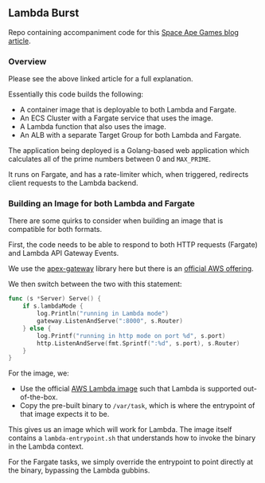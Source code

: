 ## Lambda Burst

Repo containing accompaniment code for this [Space Ape Games blog article]().

### Overview

Please see the above linked article for a full explanation.

Essentially this code builds the following:

- A container image that is deployable to both Lambda and Fargate.
- An ECS Cluster with a Fargate service that uses the image.
- A Lambda function that also uses the image.
- An ALB with a separate Target Group for both Lambda and Fargate.

The application being deployed is a Golang-based web application which calculates all of the prime numbers between 0
and `MAX_PRIME`.

It runs on Fargate, and has a rate-limiter which, when triggered, redirects client requests to the Lambda backend.

### Building an Image for both Lambda and Fargate

There are some quirks to consider when building an image that is compatible for both formats.

First, the code needs to be able to respond to both HTTP requests (Fargate) and Lambda API Gateway Events.

We use the [apex-gateway](https://github.com/apex/gateway) library here but there is an [official AWS offering](https://github.com/awslabs/aws-lambda-go-api-proxy).

We then switch between the two with this statement:

```go
func (s *Server) Serve() {
	if s.lambdaMode {
		log.Println("running in Lambda mode")
		gateway.ListenAndServe(":8000", s.Router)
	} else {
		log.Printf("running in http mode on port %d", s.port)
		http.ListenAndServe(fmt.Sprintf(":%d", s.port), s.Router)
	}
}
```

For the image, we:

- Use the official [AWS Lambda image](https://hub.docker.com/r/amazon/aws-lambda-go) such that Lambda is supported out-of-the-box.
- Copy the pre-built binary to `/var/task`, which is where the entrypoint of that image expects it to be.

This gives us an image which will work for Lambda. The image itself contains a `lambda-entrypoint.sh` that understands how
to invoke the binary in the Lambda context.

For the Fargate tasks, we simply override the entrypoint to point directly at the binary, bypassing the Lambda gubbins.